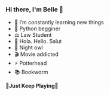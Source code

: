 ### Hi there, I'm Belle 👋

- 🔭 I’m constantly learning new things
- 🐍 Python begginer
- ⚖️ Law Student
- 💬 Hola. Hello. Salut
- 🌙 Night owl
- 🎬 Movie addicted
- ⚡ Potterhead
- 📚 Bookworm 

🦋**Just Keep Playing**🦋
